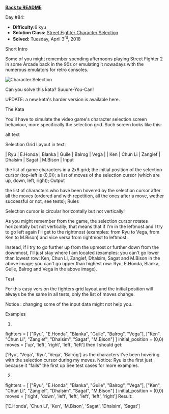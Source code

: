 ﻿<a href=https://github.com/hlais/Kata---a---Day><b>Back to README</b><a>

Day #84: 

* <b>Difficulty:</b>6 kyu
* <b>Solution Class:</b> [Street Fighter Character Selection](Street%20Fighter%20Character%20Selection.cs)
* <b>Solved:</b> Tuesday, April 3<sup>rd</sup>, 2018



Short Intro

Some of you might remember spending afternoons playing Street Fighter 2 in some Arcade back in the 90s or emulating it nowadays with the numerous emulators for retro consoles.

![Character Selection](https://images.duckduckgo.com/iu/?u=http%3A%2F%2Fwww.fightersgeneration.com%2Fnp5%2Fgm%2Fsf2ce-s2.jpg&f=1)

Can you solve this kata? Suuure-You-Can!

UPDATE: a new kata's harder version is available here.

The Kata

You'll have to simulate the video game's character selection screen behaviour, more specifically the selection grid. Such screen looks like this:

alt text

Selection Grid Layout in text:

| Ryu  | E.Honda | Blanka  | Guile   | Balrog | Vega    |
| Ken  | Chun Li | Zangief | Dhalsim | Sagat  | M.Bison |
Input

the list of game characters in a 2x6 grid;
the initial position of the selection cursor (top-left is (0,0));
a list of moves of the selection cursor (which are up, down, left, right);
Output

the list of characters who have been hovered by the selection cursor after all the moves (ordered and with repetition, all the ones after a move, wether successful or not, see tests);
Rules

Selection cursor is circular horizontally but not vertically!

As you might remember from the game, the selection cursor rotates horizontally but not vertically; that means that if I'm in the leftmost and I try to go left again I'll get to the rightmost (examples: from Ryu to Vega, from Ken to M.Bison) and vice versa from rightmost to leftmost.

Instead, if I try to go further up from the upmost or further down from the downmost, I'll just stay where I am located (examples: you can't go lower than lowest row: Ken, Chun Li, Zangief, Dhalsim, Sagat and M.Bison in the above image; you can't go upper than highest row: Ryu, E.Honda, Blanka, Guile, Balrog and Vega in the above image).

Test

For this easy version the fighters grid layout and the initial position will always be the same in all tests, only the list of moves change.

Notice : changing some of the input data might not help you.

Examples

1.

fighters = [
    ["Ryu", "E.Honda", "Blanka", "Guile", "Balrog", "Vega"],
    ["Ken", "Chun Li", "Zangief", "Dhalsim", "Sagat", "M.Bison"]
]
initial_position = (0,0)
moves = ['up', 'left', 'right', 'left', 'left']
then I should get:

['Ryu', 'Vega', 'Ryu', 'Vega', 'Balrog']
as the characters I've been hovering with the selection cursor during my moves. Notice: Ryu is the first just because it "fails" the first up See test cases for more examples.

2.

fighters = [
    ["Ryu", "E.Honda", "Blanka", "Guile", "Balrog", "Vega"],
    ["Ken", "Chun Li", "Zangief", "Dhalsim", "Sagat", "M.Bison"]
]
initial_position = (0,0)
moves = ['right', 'down', 'left', 'left', 'left', 'left', 'right']
Result:

['E.Honda', 'Chun Li', 'Ken', 'M.Bison', 'Sagat', 'Dhalsim', 'Sagat']
